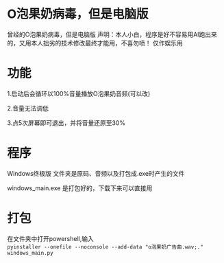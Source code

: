# O泡果奶病毒，但是电脑版
曾经的O泡果奶病毒，但是电脑版
声明：本人小白，程序是好不容易用AI跑出来的，又用本人拙劣的技术修改最终才能用，不喜勿喷！
仅作娱乐用
# 功能
1.启动后会循环以100%音量播放O泡果奶音频(可以改)

2.音量无法调低

3.点5次屏幕即可退出，并将音量还原至30%
# 程序
Windows终极版 文件夹是原码、音频以及打包成.exe时产生的文件

windows_main.exe 是打包好的，下载下来可以直接用
# 打包
在文件夹中打开powershell,输入   
```pyinstaller --onefile --noconsole --add-data "o泡果奶广告曲.wav;." windows_main.py```
